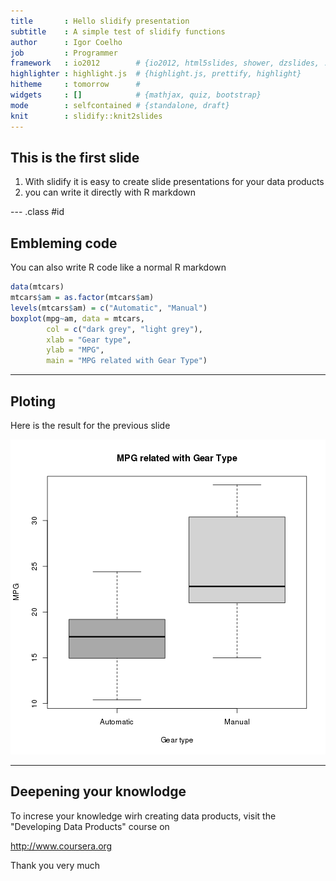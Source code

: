 ```yaml
---
title       : Hello slidify presentation
subtitle    : A simple test of slidify functions
author      : Igor Coelho
job         : Programmer
framework   : io2012        # {io2012, html5slides, shower, dzslides, ...}
highlighter : highlight.js  # {highlight.js, prettify, highlight}
hitheme     : tomorrow      # 
widgets     : []            # {mathjax, quiz, bootstrap}
mode        : selfcontained # {standalone, draft}
knit        : slidify::knit2slides
---
```


## This is the first slide

1. With slidify it is easy to create slide presentations for your data products
2. you can write it directly with R markdown

--- .class #id

## Embleming code

You can also write R code like a normal R markdown

```r
data(mtcars)
mtcars$am = as.factor(mtcars$am)
levels(mtcars$am) = c("Automatic", "Manual")
boxplot(mpg~am, data = mtcars,
        col = c("dark grey", "light grey"),
        xlab = "Gear type",
        ylab = "MPG",
        main = "MPG related with Gear Type")
```

---

## Ploting

Here is the result for the previous slide

![plot of chunk unnamed-chunk-2](assets/fig/unnamed-chunk-2-1.png) 


---
## Deepening your knowlodge

To increse your knowledge wirh creating data products, visit the "Developing Data Products" course on 

http://www.coursera.org

Thank you very much
